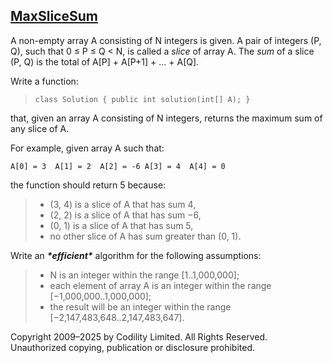 ## [MaxSliceSum](https://app.codility.com/programmers/lessons/9-maximum_slice_problem/max_slice_sum/)

A non-empty array A consisting of N integers is given. A pair of integers (P, Q), such that 0 ≤ P ≤ Q < N, is called a *slice* of array A. The *sum* of a slice (P, Q) is the total of A[P] + A[P+1] + ... + A[Q].

Write a function:

> ```
> class Solution { public int solution(int[] A); }
> ```

that, given an array A consisting of N integers, returns the maximum sum of any slice of A.

For example, given array A such that:

```
A[0] = 3  A[1] = 2  A[2] = -6 A[3] = 4  A[4] = 0
```

the function should return 5 because:

> - (3, 4) is a slice of A that has sum 4,
> - (2, 2) is a slice of A that has sum −6,
> - (0, 1) is a slice of A that has sum 5,
> - no other slice of A has sum greater than (0, 1).

Write an ***\*efficient\**** algorithm for the following assumptions:

> - N is an integer within the range [1..1,000,000];
> - each element of array A is an integer within the range [−1,000,000..1,000,000];
> - the result will be an integer within the range [−2,147,483,648..2,147,483,647].

Copyright 2009–2025 by Codility Limited. All Rights Reserved. Unauthorized copying, publication or disclosure prohibited.
